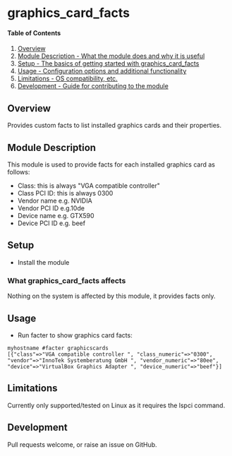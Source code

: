 # graphics_card_facts

#### Table of Contents

1. [Overview](#overview)
2. [Module Description - What the module does and why it is useful](#module-description)
3. [Setup - The basics of getting started with graphics_card_facts](#setup)
4. [Usage - Configuration options and additional functionality](#usage)
5. [Limitations - OS compatibility, etc.](#limitations)
6. [Development - Guide for contributing to the module](#development)

## Overview

Provides custom facts to list installed graphics cards and their properties.

## Module Description

This module is used to provide facts for each installed graphics card as follows:

* Class: this is always "VGA compatible controller"
* Class PCI ID: this is always 0300
* Vendor name e.g. NVIDIA
* Vendor PCI ID e.g.10de
* Device name e.g. GTX590
* Device PCI ID e.g. beef

## Setup

* Install the module

### What graphics_card_facts affects

Nothing on the system is affected by this module, it provides facts only.

## Usage

* Run facter to show graphics card facts:

```
myhostname #facter graphicscards
[{"class"=>"VGA compatible controller ", "class_numeric"=>"0300", "vendor"=>"InnoTek Systemberatung GmbH ", "vendor_numeric"=>"80ee", "device"=>"VirtualBox Graphics Adapter ", "device_numeric"=>"beef"}]
```

## Limitations

Currently only supported/tested on Linux as it requires the lspci command.

## Development

Pull requests welcome, or raise an issue on GitHub.

